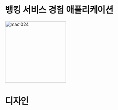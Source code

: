 # 뱅킹 서비스 경험 애플리케이션

<img width="200" alt="mac1024" src="https://user-images.githubusercontent.com/98605631/202855421-293202d5-9daa-46a8-bf73-9be46589b87b.png">

# 디자인